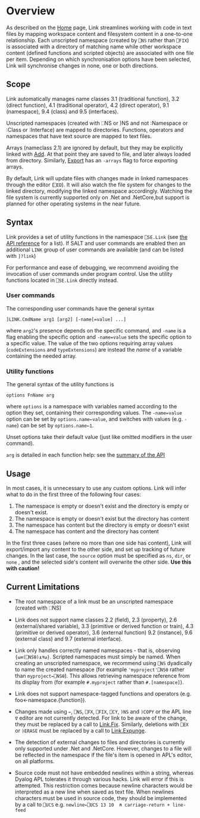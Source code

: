 # Overview

As described on the [Home](Home.md) page, Link streamlines working with code in text files by mapping workspace content and filesystem content in a one-to-one relationship. Each unscripted namespace (created by `⎕NS` rather than `⎕FIX`) is associated with a directory of matching name while other workspace content (defined functions and scripted objects) are associated with one file per item. Depending on which synchronisation options have been
selected, Link will synchronise changes in none, one or both directions.

## Scope

Link automatically manages name classes 3.1 (traditional function), 3.2 (direct function), 4.1 (traditional operator), 4.2 (direct operator), 9.1 (namespace), 9.4 (class) and 9.5 (interfaces).

Unscripted namespaces (created with ⎕NS or )NS and not :Namespace or :Class or :Interface) are mapped to directories. Functions, operators and namespaces that have text source are mapped to text files.

Arrays (nameclass 2.1) are ignored by default, but they may be explicitly linked with [Add](Link.Add.md). At that point they are saved to file, and later always loaded from directory. Similarly, [Export](Link.Export.md) has an `-arrays` flag to force exporting arrays.

By default, Link will update files with changes made in linked namespaces through the editor (`⎕ED`). It will also watch the file system for changes to the linked directory, modifying the linked namespace accordingly. Watching the file system is currently supported only on .Net and .NetCore,but support is planned for other operating systems in the near future.


## Syntax

Link provides a set of utility functions in the namespace `⎕SE.Link` (see [the API reference](API.md) for a list). If SALT and user commands are enabled then an additional `LINK` group of user commands are available (and can be listed with `]?link`)

For performance and ease of debugging, we recommend avoiding the invocation of user commands under program control. Use the utility functions located in `⎕SE.Link` directly instead.

### User commands

The corresponding user commands have the general syntax
```
]LINK.CmdName arg1 [arg2] [-name[=value] ...]
```
where `arg2`'s presence depends on the specific command, and `-name` is a flag enabling the specific option and `-name=value` sets the specific option to a specific value. The value of the two options requiring array values (`codeExtensions` and `typeExtensions`) are instead the *name* of a variable containing the needed array.

### Utility functions

The general syntax of the utility functions is

```apl
options FnName arg
```
where `options` is a namespace with variables named according to the option they set, containing their corresponding values. The `-name=value` option can be set by `options.name←value`, and switches with values (e.g. `-name`) can be set by `options.name←1`.

Unset options take their default value (just like omitted modifiers in the user command).

`arg` is detailed in each function help: see the [summary of the API](API.md)


## Usage

In most cases, it is unnecessary to use any custom options. Link will infer what to do in the first three of the following four cases:

1. The namespace is empty or doesn't exist and the directory is empty or doesn't exist.
1. The namespace is empty or doesn't exist but the directory has content
1. The namespace has content but the directory is empty or doesn't exist
1. The namespace has content and the directory has content

In the first three cases (where no more than one side has content), Link will export/import any content to the other side, and set up tracking of future changes. In the last case, the `source` option must be specified as `ns`, `dir`, or `none` , and the selected side's content will overwrite the other side. **Use this with caution!**

## Current Limitations

* The root namespace of a link must be an unscripted namespace (created with ⎕NS)

* Link does not support name classes 2.2 (field), 2.3 (property), 2.6 (external/shared variable), 3.3 (primitive or derived function or train), 4.3 (primitive or derived operator), 3.6 (external function) 9.2 (instance), 9.6 (external class) and 9.7 (external interface).

* Link only handles correctly named namespaces - that is, observing `{⍵≡(⎕NS⍬)⍎⍕⍵}`. Scripted namespaces must simply be named. When creating an unscripted namespace, we recommend using `⎕NS` dyadically to name the created namespace (for example `'myproject'⎕NS⍬` rather than `myproject←⎕NS⍬`). This allows retrieving namespace reference from its display from (for example `#.myproject` rather than `#.[namespace]`).

* Link does not support namespace-tagged functions and operators (e.g. foo←namespace.{function}).

* Changes made using `←`, `⎕NS`, `⎕FX`, `⎕FIX`, `⎕CY`, `)NS` and `)COPY` or the APL line `∇` editor are not currently detected. For link to be aware of the change, they must be replaced by a call to [Link.Fix](Link.Fix.md). Similarly, deletions with `⎕EX` or `)ERASE` must be replaced by a call to [Link.Expunge](Link.Expunge.md).

* The detection of external changes to files and directories is currently only supported under .Net and .NetCore. However, changes to a file will be reflected in the namespace if the file's item is opened in APL's editor, on all platforms.

* Source code must not have embedded newlines within a string, whereas Dyalog APL tolerates it through various hacks. Link will error if this is attempted. This restriction comes because newline characters would be interpreted as a new line when saved as text file. When newlines characters must be used in source code, they should be implemented by a call to `⎕UCS` e.g. `newline←⎕UCS 13 10  ⍝ carriage-return + line-feed`








